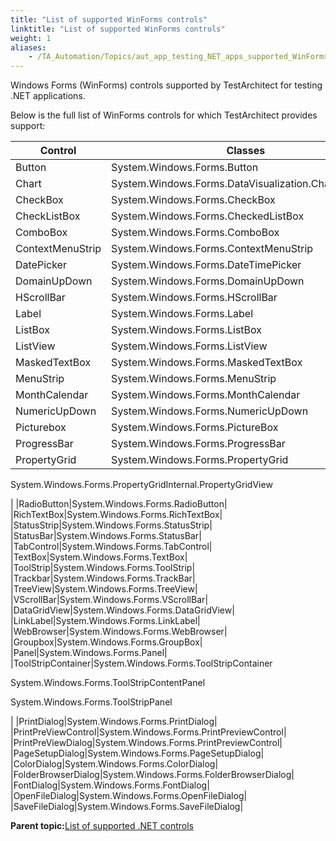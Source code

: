 ```yaml
--- 
title: "List of supported WinForms controls"
linktitle: "List of supported WinForms controls"
weight: 1
aliases: 
    - /TA_Automation/Topics/aut_app_testing_NET_apps_supported_WinForms_controls.html
---
```


Windows Forms \(WinForms\) controls supported by TestArchitect for testing .NET applications.

Below is the full list of WinForms controls for which TestArchitect provides support:

|Control|Classes|
|-------|-------|
|Button|System.Windows.Forms.Button|
|Chart|System.Windows.Forms.DataVisualization.Charting.Chart|
|CheckBox|System.Windows.Forms.CheckBox|
|CheckListBox|System.Windows.Forms.CheckedListBox|
|ComboBox|System.Windows.Forms.ComboBox|
|ContextMenuStrip|System.Windows.Forms.ContextMenuStrip|
|DatePicker|System.Windows.Forms.DateTimePicker|
|DomainUpDown|System.Windows.Forms.DomainUpDown|
|HScrollBar|System.Windows.Forms.HScrollBar|
|Label|System.Windows.Forms.Label|
|ListBox|System.Windows.Forms.ListBox|
|ListView|System.Windows.Forms.ListView|
|MaskedTextBox|System.Windows.Forms.MaskedTextBox|
|MenuStrip|System.Windows.Forms.MenuStrip|
|MonthCalendar|System.Windows.Forms.MonthCalendar|
|NumericUpDown|System.Windows.Forms.NumericUpDown|
|Picturebox|System.Windows.Forms.PictureBox|
|ProgressBar|System.Windows.Forms.ProgressBar|
|PropertyGrid|System.Windows.Forms.PropertyGrid

 System.Windows.Forms.PropertyGridInternal.PropertyGridView

|
|RadioButton|System.Windows.Forms.RadioButton|
|RichTextBox|System.Windows.Forms.RichTextBox|
|StatusStrip|System.Windows.Forms.StatusStrip|
|StatusBar|System.Windows.Forms.StatusBar|
|TabControl|System.Windows.Forms.TabControl|
|TextBox|System.Windows.Forms.TextBox|
|ToolStrip|System.Windows.Forms.ToolStrip|
|Trackbar|System.Windows.Forms.TrackBar|
|TreeView|System.Windows.Forms.TreeView|
|VScrollBar|System.Windows.Forms.VScrollBar|
|DataGridView|System.Windows.Forms.DataGridView|
|LinkLabel|System.Windows.Forms.LinkLabel|
|WebBrowser|System.Windows.Forms.WebBrowser|
|Groupbox|System.Windows.Forms.GroupBox|
|Panel|System.Windows.Forms.Panel|
|ToolStripContainer|System.Windows.Forms.ToolStripContainer

 System.Windows.Forms.ToolStripContentPanel

 System.Windows.Forms.ToolStripPanel

|
|PrintDialog|System.Windows.Forms.PrintDialog|
|PrintPreViewControl|System.Windows.Forms.PrintPreviewControl|
|PrintPreViewDialog|System.Windows.Forms.PrintPreviewControl|
|PageSetupDialog|System.Windows.Forms.PageSetupDialog|
|ColorDialog|System.Windows.Forms.ColorDialog|
|FolderBrowserDialog|System.Windows.Forms.FolderBrowserDialog|
|FontDialog|System.Windows.Forms.FontDialog|
|OpenFileDialog|System.Windows.Forms.OpenFileDialog|
|SaveFileDialog|System.Windows.Forms.SaveFileDialog|

**Parent topic:**[List of supported .NET controls](/TA_Automation/Topics/aut_app_testing_NET_apps_supported_controls.html)

